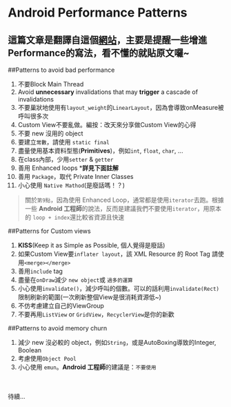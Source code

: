 # Android Performance Patterns

這篇文章是翻譯自這個[網站](https://medium.com/@laanayabdrzak/android-performance-patterns-rescue-tips-8c1e4c7cb1f0#.n6vao1590)，主要是提醒一些增進Performance的寫法，看不懂的就貼原文囉~
---
##Patterns to avoid bad performance
1. 不要Block Main Thread
2. Avoid **unnecessary** invalidations that may **trigger** a cascade of invalidations
3. 不要巢狀地使用有`layout_weight`的`LinearLayout`，因為會導致onMeasure被呼叫很多次
4. Custom View不要亂做。編按：改天來分享做Custom View的心得
5. 不要 new 沒用的 object
6. 要建立`常數`，請使用 `static final`
7. 盡量使用基本資料型態(**Primitives**)，例如`int`, `float`, `char`, ...
8. 在class內部，少用`setter` & `getter`
9. 善用 Enhanced loops ***詳見下面註解**
10. 善用 `Package`，取代 Private Inner Classes
11. 小心使用 `Native Mathod`(是廢話嗎！？)

> 關於`第9點`，因為使用 Enhanced Loop，通常都是使用`iterator`去跑。根據一些
> **Android 工程師**的說法，反而是建議我們不要使用`iterator`，用原本的 `loop + index`還比較省資源且快速

##Patterns for Custom views
1. **KISS**(Keep it as Simple as Possible, 個人覺得是廢話)
2. 如果Custom View要`inflater layout`，該 XML Resource 的 Root Tag 請使用`<merge></merge>`
3. 善用`include` tag
4. 盡量在`onDraw`減少 `new object`或 `過多的運算`
5. 小心使用`invalidate()`，減少呼叫的個數。可以的話利用`invalidate(Rect)`限制刷新的範圍(一次刷新整個View是很消耗資源低~)
6. 不仿考慮建立自己的ViewGroup
7. 不要再用`ListView` or `GridView`，`RecyclerView`是你的新歡

##Patterns to avoid memory churn
1. 減少 new 沒必較的 object，例如`String`，或是AutoBoxing導致的Integer, Boolean
2. 考慮使用`Object Pool`
3. 小心使用 `emun`。**Android 工程師**的建議是：`不要使用`

<br /><br />
待續...
